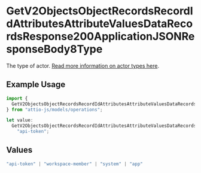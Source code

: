 # GetV2ObjectsObjectRecordsRecordIdAttributesAttributeValuesDataRecordsResponse200ApplicationJSONResponseBody8Type

The type of actor. [Read more information on actor types here](/docs/actors).

## Example Usage

```typescript
import {
  GetV2ObjectsObjectRecordsRecordIdAttributesAttributeValuesDataRecordsResponse200ApplicationJSONResponseBody8Type,
} from "attio-js/models/operations";

let value:
  GetV2ObjectsObjectRecordsRecordIdAttributesAttributeValuesDataRecordsResponse200ApplicationJSONResponseBody8Type =
    "api-token";
```

## Values

```typescript
"api-token" | "workspace-member" | "system" | "app"
```